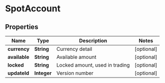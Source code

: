 
# SpotAccount

## Properties

Name | Type | Description | Notes
------------ | ------------- | ------------- | -------------
**currency** | **String** | Currency detail |  [optional]
**available** | **String** | Available amount |  [optional]
**locked** | **String** | Locked amount, used in trading |  [optional]
**updateId** | **Integer** | Version number |  [optional]

